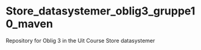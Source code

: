 # Store_datasystemer_oblig3_gruppe10_maven
Repository for Oblig 3 in the Uit Course Store datasystemer
